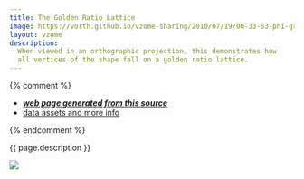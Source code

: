 ```yaml
---
title: The Golden Ratio Lattice
image: https://vorth.github.io/vzome-sharing/2010/07/19/00-33-53-phi-grid-demo/phi-grid-demo.png
layout: vzome
description:
  When viewed in an orthographic projection, this demonstrates how
  all vertices of the shape fall on a golden ratio lattice.
---
```


{% comment %}
 - [***web page generated from this source***][post]
 - [data assets and more info][github]

[post]: <https://vorth.github.io/vzome-sharing/2010/07/19/phi-grid-demo-00-33-53.html>
[github]: <https://github.com/vorth/vzome-sharing/tree/main/2010/07/19/00-33-53-phi-grid-demo/>
{% endcomment %}

{{ page.description }}

<vzome-viewer style="width: 100%; height: 65vh;"
       src="https://vorth.github.io/vzome-sharing/2010/07/19/00-33-53-phi-grid-demo/phi-grid-demo.vZome" >
  <img src="https://vorth.github.io/vzome-sharing/2010/07/19/00-33-53-phi-grid-demo/phi-grid-demo.png" />
</vzome-viewer>
